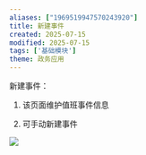 ```yaml
---
aliases: ["1969519947570243920"]
title: 新建事件
created: 2025-07-15
modified: 2025-07-15
tags: ['基础模块']
theme: 政务应用
---
```


新建事件：

1.  该页面维护值班事件信息

2.  可手动新建事件

![](6fc6a8ef183fcabb3ea34b52263db28a.jpg)